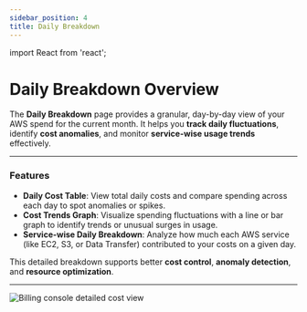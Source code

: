 ```yaml
---
sidebar_position: 4
title: Daily Breakdown
---
```


import React from 'react';

# Daily Breakdown Overview

The **Daily Breakdown** page provides a granular, day-by-day view of your AWS spend for the current month. It helps you **track daily fluctuations**, identify **cost anomalies**, and monitor **service-wise usage trends** effectively.

---

### Features

- **Daily Cost Table**: View total daily costs and compare spending across each day to spot anomalies or spikes.
- **Cost Trends Graph**: Visualize spending fluctuations with a line or bar graph to identify trends or unusual surges in usage.
- **Service-wise Daily Breakdown**: Analyze how much each AWS service (like EC2, S3, or Data Transfer) contributed to your costs on a given day.

This detailed breakdown supports better **cost control**, **anomaly detection**, and **resource optimization**.

---

<div style={{ textAlign: 'center' }}>
  <img src="/img/billingconsole/billing-console-detailed-view.png" alt="Billing console detailed cost view" />
</div>
